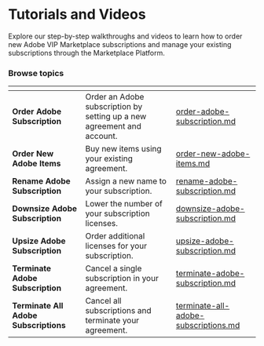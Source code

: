 # Tutorials and Videos

Explore our step-by-step walkthroughs and videos to learn how to order new Adobe VIP Marketplace subscriptions and manage your existing subscriptions through the Marketplace Platform.

### Browse topics <a href="#browse-topics" id="browse-topics"></a>

<table data-card-size="large" data-view="cards"><thead><tr><th></th><th></th><th data-hidden data-card-target data-type="content-ref"></th></tr></thead><tbody><tr><td><strong>Order Adobe Subscription</strong>  </td><td>Order an Adobe subscription by setting up a new agreement and account.</td><td><a href="order-adobe-subscription.md">order-adobe-subscription.md</a></td></tr><tr><td><strong>Order New Adobe Items</strong></td><td>Buy new items using your existing agreement.</td><td><a href="order-new-adobe-items.md">order-new-adobe-items.md</a></td></tr><tr><td><strong>Rename Adobe Subscription</strong></td><td>Assign a new name to your subscription.</td><td><a href="rename-adobe-subscription.md">rename-adobe-subscription.md</a></td></tr><tr><td><strong>Downsize Adobe Subscription</strong></td><td>Lower the number of your subscription licenses.</td><td><a href="downsize-adobe-subscription.md">downsize-adobe-subscription.md</a></td></tr><tr><td><strong>Upsize Adobe Subscription</strong></td><td>Order additional licenses for your subscription.</td><td><a href="upsize-adobe-subscription.md">upsize-adobe-subscription.md</a></td></tr><tr><td><strong>Terminate Adobe Subscription</strong></td><td>Cancel a single subscription in your agreement.</td><td><a href="terminate-adobe-subscription.md">terminate-adobe-subscription.md</a></td></tr><tr><td><strong>Terminate All Adobe Subscriptions</strong></td><td>Cancel all subscriptions and terminate your agreement.</td><td><a href="terminate-all-adobe-subscriptions.md">terminate-all-adobe-subscriptions.md</a></td></tr></tbody></table>

